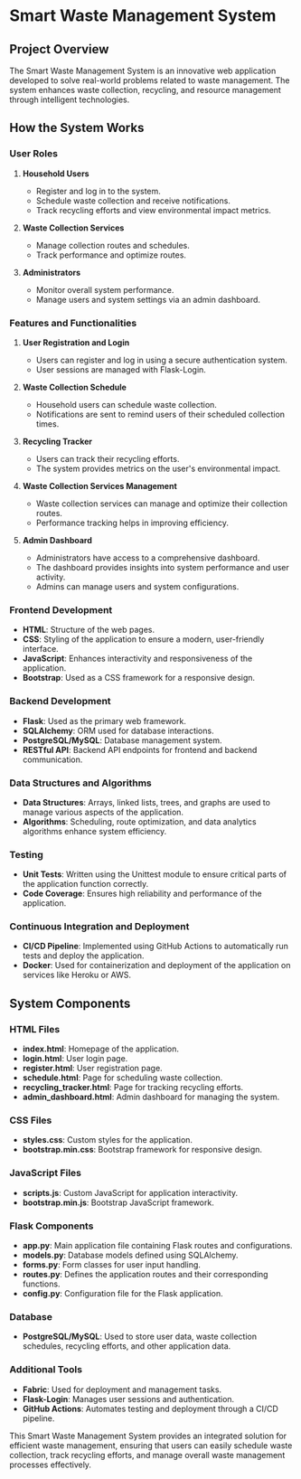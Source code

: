 # Smart Waste Management System

## Project Overview

The Smart Waste Management System is an innovative web application developed to solve real-world problems related to waste management. The system enhances waste collection, recycling, and resource management through intelligent technologies.

## How the System Works

### User Roles

1. **Household Users**
   - Register and log in to the system.
   - Schedule waste collection and receive notifications.
   - Track recycling efforts and view environmental impact metrics.

2. **Waste Collection Services**
   - Manage collection routes and schedules.
   - Track performance and optimize routes.

3. **Administrators**
   - Monitor overall system performance.
   - Manage users and system settings via an admin dashboard.

### Features and Functionalities

1. **User Registration and Login**
   - Users can register and log in using a secure authentication system.
   - User sessions are managed with Flask-Login.

2. **Waste Collection Schedule**
   - Household users can schedule waste collection.
   - Notifications are sent to remind users of their scheduled collection times.

3. **Recycling Tracker**
   - Users can track their recycling efforts.
   - The system provides metrics on the user's environmental impact.

4. **Waste Collection Services Management**
   - Waste collection services can manage and optimize their collection routes.
   - Performance tracking helps in improving efficiency.

5. **Admin Dashboard**
   - Administrators have access to a comprehensive dashboard.
   - The dashboard provides insights into system performance and user activity.
   - Admins can manage users and system configurations.

### Frontend Development

- **HTML**: Structure of the web pages.
- **CSS**: Styling of the application to ensure a modern, user-friendly interface.
- **JavaScript**: Enhances interactivity and responsiveness of the application.
- **Bootstrap**: Used as a CSS framework for a responsive design.

### Backend Development

- **Flask**: Used as the primary web framework.
- **SQLAlchemy**: ORM used for database interactions.
- **PostgreSQL/MySQL**: Database management system.
- **RESTful API**: Backend API endpoints for frontend and backend communication.

### Data Structures and Algorithms

- **Data Structures**: Arrays, linked lists, trees, and graphs are used to manage various aspects of the application.
- **Algorithms**: Scheduling, route optimization, and data analytics algorithms enhance system efficiency.

### Testing

- **Unit Tests**: Written using the Unittest module to ensure critical parts of the application function correctly.
- **Code Coverage**: Ensures high reliability and performance of the application.

### Continuous Integration and Deployment

- **CI/CD Pipeline**: Implemented using GitHub Actions to automatically run tests and deploy the application.
- **Docker**: Used for containerization and deployment of the application on services like Heroku or AWS.

## System Components

### HTML Files

- **index.html**: Homepage of the application.
- **login.html**: User login page.
- **register.html**: User registration page.
- **schedule.html**: Page for scheduling waste collection.
- **recycling_tracker.html**: Page for tracking recycling efforts.
- **admin_dashboard.html**: Admin dashboard for managing the system.

### CSS Files

- **styles.css**: Custom styles for the application.
- **bootstrap.min.css**: Bootstrap framework for responsive design.

### JavaScript Files

- **scripts.js**: Custom JavaScript for application interactivity.
- **bootstrap.min.js**: Bootstrap JavaScript framework.

### Flask Components

- **app.py**: Main application file containing Flask routes and configurations.
- **models.py**: Database models defined using SQLAlchemy.
- **forms.py**: Form classes for user input handling.
- **routes.py**: Defines the application routes and their corresponding functions.
- **config.py**: Configuration file for the Flask application.

### Database

- **PostgreSQL/MySQL**: Used to store user data, waste collection schedules, recycling efforts, and other application data.

### Additional Tools

- **Fabric**: Used for deployment and management tasks.
- **Flask-Login**: Manages user sessions and authentication.
- **GitHub Actions**: Automates testing and deployment through a CI/CD pipeline.

This Smart Waste Management System provides an integrated solution for efficient waste management, ensuring that users can easily schedule waste collection, track recycling efforts, and manage overall waste management processes effectively.
